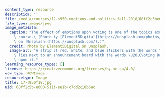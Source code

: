 ```yaml
---
content_type: resource
description: ''
file: /media/courses/17-s950-emotions-and-politics-fall-2018/68ff2c5be600511bee1bc7dd2c18b6ac_17-s950f18.jpg
file_type: image/jpeg
image_metadata:
  caption: "The effect of emotions upon voting is one of the topics examined in this\
    \ course.\_(Photo by [Element5Digital](https://unsplash.com/photos/P9O-CioYqac?utm_source=unsplash&utm_medium=referral&utm_content=creditCopyText)\
    \ on [Unsplash](https://unsplash.com/).)"
  credit: Photo by Element5Digital on Unsplash.
  image-alt: "A strip of red, white, and blue stickers with the words \u201CI Voted\u201D\
    \ lies next to an announcement board with the words \u201CVoting Day\u201D written\
    \ upon it."
learning_resource_types: []
license: https://creativecommons.org/licenses/by-nc-sa/4.0/
ocw_type: OCWImage
resourcetype: Image
title: 17-s950f18.jpg
uid: 68ff2c5b-e600-511b-ee1b-c7dd2c18b6ac
---
```

